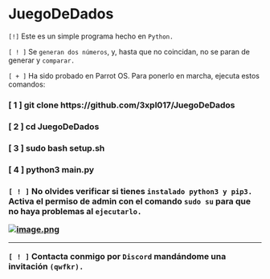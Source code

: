 # JuegoDeDados
`[!]` Este es un simple programa hecho en `Python.`

`[ ! ]` Se `generan dos números`, y, hasta que no coincidan, no se paran de generar y `comparar.`

`[ + ]` Ha sido probado en Parrot OS. Para ponerlo en marcha, ejecuta estos comandos:
<h3>[ 1 ] git clone https://github.com/3xpl017/JuegoDeDados<h3>
<h3>[ 2 ] cd JuegoDeDados<h3>
<h3>[ 3 ] sudo bash setup.sh<h3>
<h3>[ 4 ] python3 main.py<h3>

`[ ! ]` No olvides verificar si tienes `instalado python3 y pip3.` Activa el permiso de admin con el comando `sudo su` para que no haya problemas al `ejecutarlo.`
  
[![image.png](https://i.postimg.cc/rsp48FG2/image.png)](https://postimg.cc/XGTqLWDs)
<hr>

`[ ! ]` Contacta conmigo por `Discord` mandándome una invitación `(qwfkr).`
